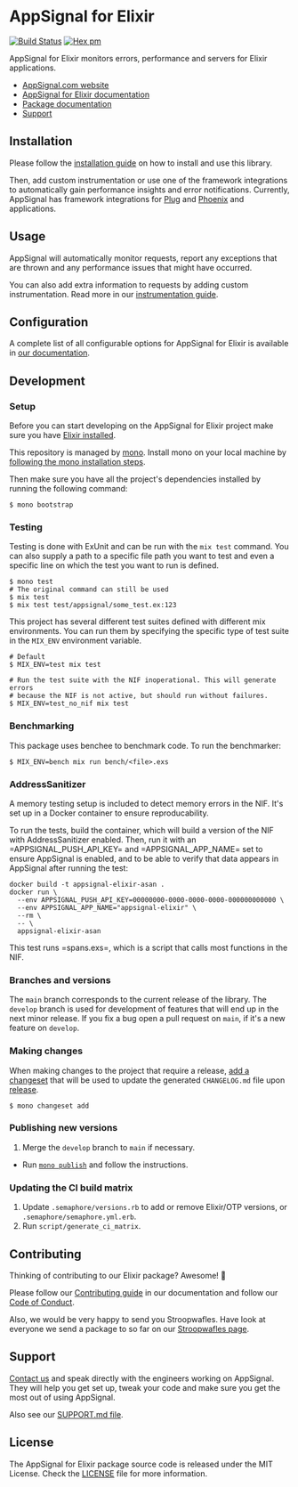 # AppSignal for Elixir

[![Build Status](https://travis-ci.org/appsignal/appsignal-elixir.png?branch=main)](https://travis-ci.org/appsignal/appsignal-elixir)
[![Hex pm](http://img.shields.io/hexpm/v/appsignal.svg?style=flat)](https://hex.pm/packages/appsignal)

AppSignal for Elixir monitors errors, performance and servers for Elixir
applications.

- [AppSignal.com website](https://www.appsignal.com/elixir)
- [AppSignal for Elixir documentation](https://docs.appsignal.com/elixir/)
- [Package documentation](https://hexdocs.pm/appsignal/)
- [Support][contact]

## Installation

Please follow the [installation
guide](https://docs.appsignal.com/elixir/installation.html) on how to install
and use this library.

Then, add custom instrumentation or use one of the framework integrations to
automatically gain performance insights and error notifications. Currently,
AppSignal has framework integrations for
[Plug](https://github.com/appsignal/appsignal-elixir-plug) and
[Phoenix](https://github.com/appsignal/appsignal-elixir-phoenix) and
applications.

## Usage

AppSignal will automatically monitor requests, report any exceptions that are
thrown and any performance issues that might have occurred.

You can also add extra information to requests by adding custom
instrumentation. Read more in our [instrumentation
guide](https://docs.appsignal.com/elixir/instrumentation/).

## Configuration

A complete list of all configurable options for AppSignal for Elixir is
available in [our
documentation](https://docs.appsignal.com/elixir/configuration/).

## Development

### Setup

Before you can start developing on the AppSignal for Elixir project make sure
you have [Elixir installed](http://elixir-lang.org/install.html).

This repository is managed by [mono](https://github.com/appsignal/mono/).
Install mono on your local machine by [following the mono installation
steps](https://github.com/appsignal/mono/#installation).

Then make sure you have all the project's dependencies installed by running the
following command:

    $ mono bootstrap

### Testing

Testing is done with ExUnit and can be run with the `mix test` command. You can
also supply a path to a specific file path you want to test and even a specific
line on which the test you want to run is defined.

    $ mono test
    # The original command can still be used
    $ mix test
    $ mix test test/appsignal/some_test.ex:123

This project has several different test suites defined with different mix
environments. You can run them by specifying the specific type of test suite in
the `MIX_ENV` environment variable.

    # Default
    $ MIX_ENV=test mix test

    # Run the test suite with the NIF inoperational. This will generate errors
    # because the NIF is not active, but should run without failures.
    $ MIX_ENV=test_no_nif mix test

### Benchmarking

This package uses benchee to benchmark code. To run the benchmarker:

    $ MIX_ENV=bench mix run bench/<file>.exs

### AddressSanitizer

A memory testing setup is included to detect memory errors in the NIF.
It's set up in a Docker container to ensure reproducability.

To run the tests, build the container, which will build a version of the NIF with AddressSanitizer enabled.
Then, run it with an =APPSIGNAL_PUSH_API_KEY= and =APPSIGNAL_APP_NAME= set to ensure AppSignal is enabled, and to be able to verify that data appears in AppSignal after running the test:

    docker build -t appsignal-elixir-asan .
    docker run \
      --env APPSIGNAL_PUSH_API_KEY=00000000-0000-0000-0000-000000000000 \
      --env APPSIGNAL_APP_NAME="appsignal-elixir" \
      --rm \
      -- \
      appsignal-elixir-asan

This test runs =spans.exs=, which is a script that calls most functions in the NIF.

### Branches and versions

The `main` branch corresponds to the current release of the
library. The `develop` branch is used for development of features that
will end up in the next minor release. If you fix a bug open a pull
request on `main`, if it's a new feature on `develop`.

### Making changes

When making changes to the project that require a release, [add a
changeset](https://github.com/appsignal/mono/#changeset-add) that will be used
to update the generated `CHANGELOG.md` file upon
[release](#publishing-new-version).

    $ mono changeset add

### Publishing new versions

1. Merge the `develop` branch to `main` if necessary.
-  Run [`mono publish`](https://github.com/appsignal/mono/#publish) and follow
   the instructions.

### Updating the CI build matrix

1. Update `.semaphore/versions.rb` to add or remove Elixir/OTP versions, or `.semaphore/semaphore.yml.erb`.
2. Run `script/generate_ci_matrix`.

## Contributing

Thinking of contributing to our Elixir package? Awesome! 🚀

Please follow our [Contributing guide][contributing-guide] in our
documentation and follow our [Code of Conduct][coc].

Also, we would be very happy to send you Stroopwafles. Have look at everyone
we send a package to so far on our [Stroopwafles page][waffles-page].

## Support

[Contact us][contact] and speak directly with the engineers working on
AppSignal. They will help you get set up, tweak your code and make sure you get
the most out of using AppSignal.

Also see our [SUPPORT.md file](SUPPORT.md).

## License

The AppSignal for Elixir package source code is released under the MIT License.
Check the [LICENSE](LICENSE) file for more information.

[contact]: mailto:support@appsignal.com
[contributing-guide]: https://docs.appsignal.com/appsignal/contributing.html
[coc]: https://docs.appsignal.com/appsignal/code-of-conduct.html
[waffles-page]: https://appsignal.com/waffles
